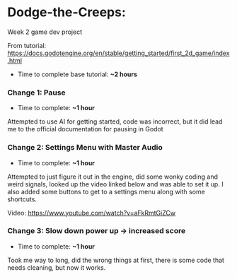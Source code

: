 # Dodge-the-Creeps: 
Week 2 game dev project

From tutorial: https://docs.godotengine.org/en/stable/getting_started/first_2d_game/index.html 

- Time to complete base tutorial: **~2 hours**

### Change 1: Pause
- Time to complete: **~1 hour**

Attempted to use AI for getting started, code was incorrect, but it did lead me to the official documentation for pausing in Godot

### Change 2: Settings Menu with Master Audio
- Time to complete: **~1 hour**

Attempted to just figure it out in the engine, did some wonky coding and weird signals, looked up the video linked below and was able to set it up. I also added some buttons to get to a settings menu along with some shortcuts.

Video: https://www.youtube.com/watch?v=aFkRmtGiZCw 

### Change 3: Slow down power up -> increased score
- Time to complete: **~1 hour**

Took me way to long, did the wrong things at first, there is some code that needs cleaning, but now it works.